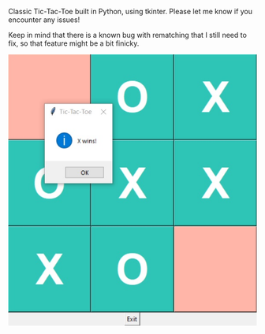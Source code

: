 Classic Tic-Tac-Toe built in Python, using tkinter. Please let me know if you encounter any issues!

Keep in mind that there is a known bug with rematching that I still need to fix, so that feature might be a bit finicky.

![alt text](https://github.com/GoldPapaya/TicTacToe/blob/master/Screenshot_5.jpg?raw=true)
